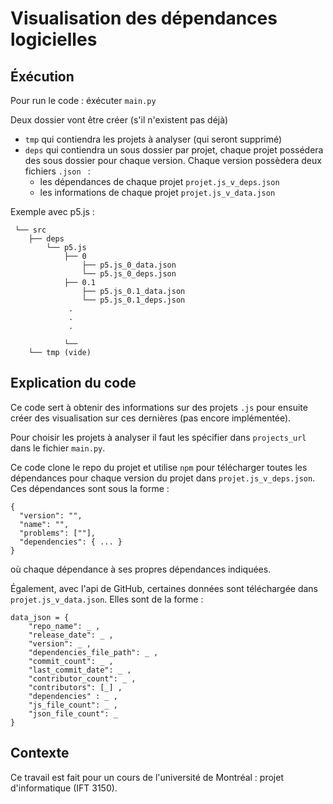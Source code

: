 # Visualisation des dépendances logicielles

## Éxécution
Pour run le code : éxécuter `main.py`

Deux dossier vont être créer (s'il n'existent pas déjà)
- `tmp` qui contiendra les projets à analyser (qui seront supprimé)
- `deps` qui contiendra un sous dossier par projet, chaque projet possédera des sous dossier pour chaque version. Chaque version possèdera deux fichiers `.json ` :
	- les dépendances de chaque projet `projet.js_v_deps.json`
	- les informations de chaque projet `projet.js_v_data.json`

Exemple avec p5.js :

```
 └── src
	├── deps
		└── p5.js
			├── 0
				├── p5.js_0_data.json
				└── p5.js_0_deps.json
			├── 0.1
				├── p5.js_0.1_data.json
				└── p5.js_0.1_deps.json
			 .
			 .
			 .

			└──
	└── tmp (vide)
```

## Explication du code

Ce code sert à obtenir des informations sur des projets `.js` pour ensuite créer des visualisation sur ces dernières (pas encore implémentée).

Pour choisir les projets à analyser il faut les spécifier dans `projects_url` dans le fichier `main.py`.

Ce code clone le repo du projet et utilise `npm` pour télécharger toutes les dépendances pour chaque version du projet dans `projet.js_v_deps.json`. Ces dépendances sont sous la forme :
```
{
  "version": "",
  "name": "",
  "problems": [""],
  "dependencies": { ... }
}
```

où chaque dépendance à ses propres dépendances indiquées.

Également, avec l'api de GitHub, certaines données sont téléchargée dans `projet.js_v_data.json`. Elles sont de la forme :

```
data_json = {
	"repo_name": _ ,
	"release_date": _ ,
	"version": _ ,
	"dependencies_file_path": _ ,
	"commit_count": _ ,
	"last_commit_date": _ ,
	"contributor_count": _ ,
	"contributors": [_] ,
	"dependencies" : _ ,
	"js_file_count": _ ,
	"json_file_count": _
}
```
## Contexte

Ce travail est fait pour un cours de l'université de Montréal : projet d'informatique (IFT 3150).
